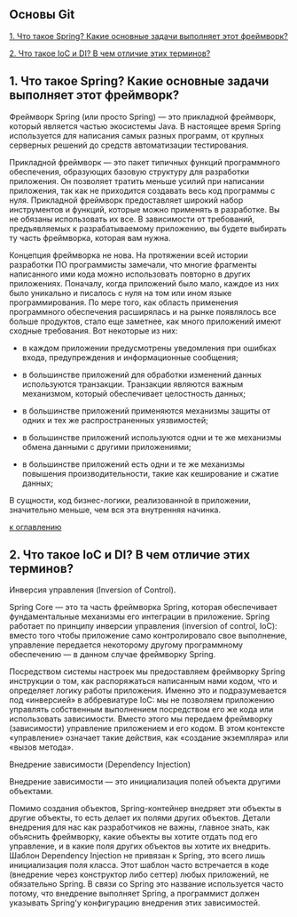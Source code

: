 ## Основы Git

[1. Что такое Spring? Какие основные задачи выполняет этот фреймворк?](#1-Что-такое-Spring-Какие-основные-задачи-выполняет-этот-фреймворк)

[2. Что такое IoC и DI? В чем отличие этих терминов?](#2-Что-такое-IoC-и-DI-В-чем-отличие-этих-терминов)

## 1. Что такое Spring? Какие основные задачи выполняет этот фреймворк?

Фреймворк Spring (или просто Spring) — это прикладной фреймворк, который является частью экосистемы Java. В настоящее время Spring используется для написания самых разных программ, от крупных серверных решений до средств автоматизации тестирования.

Прикладной фреймворк — это пакет типичных функций программного обеспечения, образующих базовую структуру для разработки приложения. Он позволяет тратить меньше усилий при написании приложения, так как не приходится создавать весь код программы с нуля.  Прикладной фреймворк  предоставляет широкий набор инструментов и функций, которые можно применять в разработке. Вы не обязаны использовать их все. В зависимости от требований, предъявляемых к разрабатываемому приложению, вы будете выбирать ту часть фреймворка, которая вам нужна.

Концепция фреймворка не нова. На протяжении всей истории разработки ПО программисты замечали, что многие фрагменты написанного ими кода можно использовать повторно в других приложениях. Поначалу, когда приложений было мало, каждое из них было уникально и писалось с нуля на том или ином языке программирования. По мере того, как область применения программного обеспечения расширялась и на рынке появлялось все больше продуктов, стало еще заметнее, как много приложений имеют сходные требования. Вот некоторые из них:

- в каждом приложении предусмотрены уведомления при ошибках входа, предупреждения и информационные сообщения;

- в большинстве приложений для обработки изменений данных используются транзакции. Транзакции являются важным механизмом, который обеспечивает целостность данных;

- в большинстве приложений применяются механизмы защиты от одних и тех же распространенных уязвимостей;

- в большинстве приложений используются одни и те же механизмы обмена данными с другими приложениями;

- в большинстве приложений есть одни и те же механизмы повышения производительности, такие как кеширование и сжатие данных;

В сущности, код бизнес-логики, реализованной в приложении, значительно меньше, чем вся эта внутренняя начинка.

[к оглавлению](#Основы-Git)

## 2. Что такое IoC и DI? В чем отличие этих терминов?

Инверсия управления (Inversion of Control).

Spring Core — это та часть фреймворка Spring, которая обеспечивает фундаментальные механизмы его интеграции в приложение. Spring работает по принципу инверсии управления (inversion of control, IoC): вместо того чтобы приложение само контролировало свое выполнение, управление передается некоторому другому программному обеспечению — в данном случае фреймворку Spring. 

Посредством системы настроек мы предоставляем фреймворку Spring инструкции о том, как распоряжаться написанным нами кодом, что и определяет логику работы приложения. Именно это и подразумевается под «инверсией» в аббревиатуре IoC: мы не позволяем приложению управлять собственным выполнением посредством его же кода или использовать зависимости. Вместо этого мы передаем фреймворку (зависимости) управление приложением и его кодом. В этом контексте «управление» означает такие действия, как «создание экземпляра» или «вызов  метода». 

Внедрение зависимости (Dependency Injection)

Внедрение зависимости — это инициализация полей объекта другими объектами.

Помимо создания объектов, Spring-контейнер внедряет эти объекты в другие объекты, то есть делает их полями других объектов. Детали внедрения для нас как разработчиков не важны, главное знать, как объяснить фреймворку, какие объекты вы хотите отдать под его управление, и в какие поля других объектов вы хотите их внедрить. Шаблон Dependency Injection не привязан к Spring, это всего лишь инициализация поля класса. Этот шаблон часто встречается в коде (внедрение через конструктор либо сеттер) любых приложений, не обязательно Spring. В связи со Spring это название используется часто потому, что внедрение выполняет Spring, а программист должен указывать Spring'у конфигурацию внедрения этих зависимостей. 

